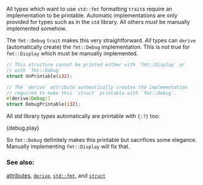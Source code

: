 All types which want to use `std::fmt` formatting `trait`s require an
implementation to be printable. Automatic implementations are only provided
for types such as in the `std` library. All others *must* be manually
implemented somehow.

The `fmt::Debug` `trait` makes this very straightforward. *All* types can
`derive` (automatically create) the `fmt::Debug` implementation. This is
not true for `fmt::Display` which must be manually implemented.

```rust
// This structure cannot be printed either with `fmt::Display` or
// with `fmt::Debug`
struct UnPrintable(i32);

// The `derive` attribute automatically creates the implementation
// required to make this `struct` printable with `fmt::Debug`.
#[derive(Debug)]
struct DebugPrintable(i32);
```

All std library types automatically are printable with `{:?}` too:

{debug.play}

So `fmt::Debug` definitely makes this printable but sacrifices some
elegance. Manually implementing `fmt::Display` will fix that.

### See also:

[attributes][attributes], [`derive`][derive], [`std::fmt`][fmt],
and [`struct`][structs]

[attributes]: http://doc.rust-lang.org/reference.html#attributes
[derive]: ./trait/derive.html
[fmt]: http://doc.rust-lang.org/std/fmt/
[structs]: ./structs.html

